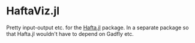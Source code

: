 # HaftaViz.jl

Pretty input-output etc. for the [Hafta.jl](https://github.com/mortenpi/Hafta.jl)
package. In a separate package so that Hafta.jl wouldn't have to depend on Gadfly etc.
